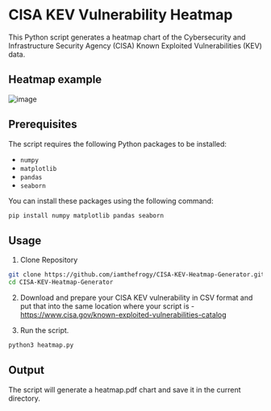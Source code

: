 # CISA KEV Vulnerability Heatmap

This Python script generates a heatmap chart of the Cybersecurity and Infrastructure Security Agency (CISA) Known Exploited Vulnerabilities (KEV) data.

## Heatmap example
![image](https://github.com/iamthefrogy/cisa-kev-heatmap/assets/8291014/2d9f7a4e-b875-4ac6-8a96-ea12c57bac2d)

## Prerequisites

The script requires the following Python packages to be installed:

- `numpy`
- `matplotlib`
- `pandas`
- `seaborn`

You can install these packages using the following command:

```bash
pip install numpy matplotlib pandas seaborn
```

## Usage
1. Clone Repository

```bash
git clone https://github.com/iamthefrogy/CISA-KEV-Heatmap-Generator.git
cd CISA-KEV-Heatmap-Generator
```

2. Download and prepare your CISA KEV vulnerability in CSV format and put that into the same location where your script is - https://www.cisa.gov/known-exploited-vulnerabilities-catalog

3. Run the script.
```bash
python3 heatmap.py
```

## Output
The script will generate a heatmap.pdf chart and save it in the current directory.
